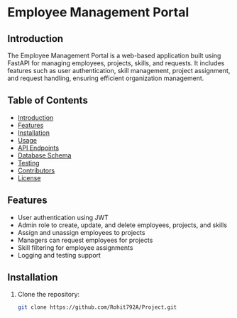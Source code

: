 # Employee Management Portal

## Introduction
The Employee Management Portal is a web-based application built using FastAPI for managing employees, projects, skills, and requests. It includes features such as user authentication, skill management, project assignment, and request handling, ensuring efficient organization management.

## Table of Contents
- [Introduction](#introduction)
- [Features](#features)
- [Installation](#installation)
- [Usage](#usage)
- [API Endpoints](#api-endpoints)
- [Database Schema](#database-schema)
- [Testing](#testing)
- [Contributors](#contributors)
- [License](#license)

## Features
- User authentication using JWT
- Admin role to create, update, and delete employees, projects, and skills
- Assign and unassign employees to projects
- Managers can request employees for projects
- Skill filtering for employee assignments
- Logging and testing support

## Installation
1. Clone the repository:
   ```bash
   git clone https://github.com/Rohit792A/Project.git
